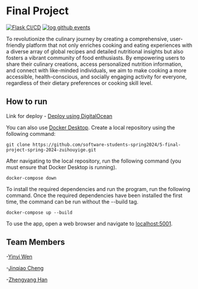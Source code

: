 # Final Project
[![Flask CI/CD](https://github.com/software-students-spring2024/5-final-project-spring-2024-zuihouyige/actions/workflows/CICD.yml/badge.svg)](https://github.com/software-students-spring2024/5-final-project-spring-2024-zuihouyige/actions/workflows/CICD.yml)
[![log github events](https://github.com/software-students-spring2024/5-final-project-spring-2024-zuihouyige/actions/workflows/event-logger.yml/badge.svg)](https://github.com/software-students-spring2024/5-final-project-spring-2024-zuihouyige/actions/workflows/event-logger.yml)

To revolutionize the culinary journey by creating a comprehensive, user-friendly platform that not only enriches cooking and eating experiences with a diverse array of global recipes and detailed nutritional insights but also fosters a vibrant community of food enthusiasts. By empowering users to share their culinary creations, access personalized nutrition information, and connect with like-minded individuals, we aim to make cooking a more accessible, health-conscious, and socially engaging activity for everyone, regardless of their dietary preferences or cooking skill level.

## How to run
Link for deploy - [Deploy using DigitalOcean](http://159.203.122.28:5001/)

You can also use [Docker Desktop](https://www.docker.com/products/docker-desktop/).
Create a local repository using the following command:
    
    git clone https://github.com/software-students-spring2024/5-final-project-spring-2024-zuihouyige.git

After navigating to the local repository, run the following command (you must ensure that Docker Desktop is running).

    docker-compose down

To install the required dependencies and run the program, run the following command. Once the required dependencies have been installed the first time, the command can be run without the --build tag.

    docker-compose up --build

To use the app, open a web browser and navigate to [localhost:5001](http).
## Team Members

-[Yinyi Wen](https://github.com/YY35n)

-[Jinqiao Cheng](https://github.com/jinqiaocheng163)

-[Zhengyang Han](https://github.com/Hmic1102)
